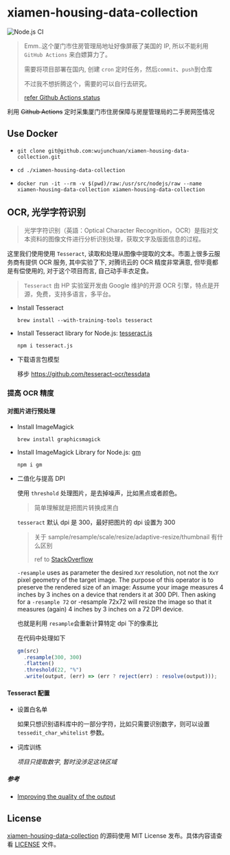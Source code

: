 # xiamen-housing-data-collection

![Node.js CI](https://github.com/wujunchuan/xiamen-housing-data-collection/workflows/Node.js%20CI/badge.svg)

> Emm..这个厦门市住房管理局地址好像屏蔽了美国的 IP, 所以不能利用 `GitHub Actions` 来白嫖算力了。
>
> 需要将项目部署在国内, 创建 `cron` 定时任务，然后`commit`、`push`到仓库
>
> 不过我不想折腾这个，需要的可以自行去研究。
>
> [refer Github Actions status](https://github.com/wujunchuan/xiamen-housing-data-collection/actions/runs/415350193)

利用 ~~Github Actions~~ 定时采集厦门市住房保障与房屋管理局的二手房网签情况

## Use Docker

- `git clone git@github.com:wujunchuan/xiamen-housing-data-collection.git`

- `cd ./xiamen-housing-data-collection`

- `docker run -it --rm -v $(pwd)/raw:/usr/src/nodejs/raw --name xiamen-housing-data-collection xiamen-housing-data-collection`


## OCR, 光学字符识别

> 光学字符识别（英語：Optical Character Recognition，OCR）是指对文本资料的图像文件进行分析识别处理，获取文字及版面信息的过程。

这里我们使用使用 `Tesseract`, 读取和处理从图像中提取的文本。市面上很多云服务商有提供 OCR 服务, 其中实验了下, 对腾讯云的 OCR 精度非常满意, 但毕竟都是有偿使用的, 对于这个项目而言, 自己动手丰衣足食。

> `Tesseract` 由 HP 实验室开发由 Google 维护的开源 OCR 引擎，特点是开源，免费，支持多语言，多平台。

- Install Tesseract

  `brew install --with-training-tools tesseract`

- Install Tesseract library for Node.js: [tesseract.js](https://github.com/naptha/tesseract.js)

  `npm i tesseract.js`

- 下载语言包模型

  移步 https://github.com/tesseract-ocr/tessdata

### 提高 OCR 精度

#### 对图片进行预处理

- Install ImageMagick

  `brew install graphicsmagick`

- Install ImageMagick Library for Node.js: [gm](https://github.com/aheckmann/gm)

  `npm i gm`

- 二值化与提高 DPI

  使用 `threshold` 处理图片，是去掉噪声，比如黑点或者颜色。

  > 简单理解就是把图片转换成黑白

  `tesseract` 默认 dpi 是 300，最好把图片的 dpi 设置为 300

  > 关于 sample/resample/scale/resize/adaptive-resize/thumbnail 有什么区别
  >
  > ref to [StackOverflow](https://stackoverflow.com/questions/8517304/what-is-the-difference-for-sample-resample-scale-resize-adaptive-resize-thumbnai)

  `-resample` uses as parameter the desired `XxY` resolution, not not the `XxY` pixel geometry of the target image. The purpose of this operator is to preserve the rendered size of an image: Assume your image measures 4 inches by 3 inches on a device that renders it at 300 DPI. Then asking for a `-resample 72` or -resample 72x72 will resize the image so that it measures (again) 4 inches by 3 inches on a 72 DPI device.

  也就是利用 `resample`会重新计算特定 dpi 下的像素比

  在代码中处理如下

  ```js
  gm(src)
    .resample(300, 300)
    .flatten()
    .threshold(22, "%")
    .write(output, (err) => (err ? reject(err) : resolve(output)));
  ```

#### Tesseract 配置

- 设置白名单

  如果只想识别语料库中的一部分字符，比如只需要识别数字，则可以设置 `tessedit_char_whitelist` 参数。

- 词库训练

  _项目只提取数字, 暂时没涉足这块区域_

##### 参考

- [Improving the quality of the output](https://tesseract-ocr.github.io/tessdoc/ImproveQuality)

## License

[xiamen-housing-data-collection](https://github.com/wujunchuan/xiamen-housing-data-collection) 的源码使用 MIT License 发布。具体内容请查看 [LICENSE](./LICENSE) 文件。
